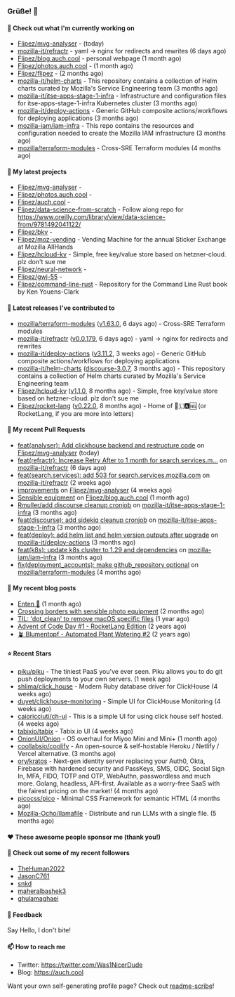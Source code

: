 ### Grüße! 👋

#### 👷 Check out what I'm currently working on

- [Flipez/mvg-analyser](https://github.com/Flipez/mvg-analyser) -  (today)
- [mozilla-it/refractr](https://github.com/mozilla-it/refractr) - yaml -&gt; nginx for redirects and rewrites (6 days ago)
- [Flipez/blog.auch.cool](https://github.com/Flipez/blog.auch.cool) - personal webpage (1 month ago)
- [Flipez/photos.auch.cool](https://github.com/Flipez/photos.auch.cool) -  (1 month ago)
- [Flipez/flipez](https://github.com/Flipez/flipez) -  (2 months ago)
- [mozilla-it/helm-charts](https://github.com/mozilla-it/helm-charts) - This repository contains a collection of Helm charts curated by Mozilla&#39;s Service Engineering team (3 months ago)
- [mozilla-it/itse-apps-stage-1-infra](https://github.com/mozilla-it/itse-apps-stage-1-infra) - Infrastructure and configuration files for itse-apps-stage-1-infra Kubernetes cluster (3 months ago)
- [mozilla-it/deploy-actions](https://github.com/mozilla-it/deploy-actions) - Generic GitHub composite actions/workflows for deploying applications (3 months ago)
- [mozilla-iam/iam-infra](https://github.com/mozilla-iam/iam-infra) - This repo contains the resources and configuration needed to create the Mozilla IAM infrastructure (3 months ago)
- [mozilla/terraform-modules](https://github.com/mozilla/terraform-modules) - Cross-SRE Terraform modules (4 months ago)

#### 🌱 My latest projects

- [Flipez/mvg-analyser](https://github.com/Flipez/mvg-analyser) - 
- [Flipez/photos.auch.cool](https://github.com/Flipez/photos.auch.cool) - 
- [Flipez/auch.cool](https://github.com/Flipez/auch.cool) - 
- [Flipez/data-science-from-scratch](https://github.com/Flipez/data-science-from-scratch) - Follow along repo for https://www.oreilly.com/library/view/data-science-from/9781492041122/
- [Flipez/bkv](https://github.com/Flipez/bkv) - 
- [Flipez/moz-vending](https://github.com/Flipez/moz-vending) - Vending Machine for the annual Sticker Exchange at Mozilla AllHands
- [Flipez/hcloud-kv](https://github.com/Flipez/hcloud-kv) - Simple, free key/value store based on hetzner-cloud. plz don&#39;t sue me
- [Flipez/neural-network](https://github.com/Flipez/neural-network) - 
- [Flipez/gwj-55](https://github.com/Flipez/gwj-55) - 
- [Flipez/command-line-rust](https://github.com/Flipez/command-line-rust) - Repository for the Command Line Rust book by Ken Youens-Clark


#### 🔭 Latest releases I've contributed to

- [mozilla/terraform-modules](https://github.com/mozilla/terraform-modules) ([v1.63.0](https://github.com/mozilla/terraform-modules/releases/tag/v1.63.0), 6 days ago) - Cross-SRE Terraform modules
- [mozilla-it/refractr](https://github.com/mozilla-it/refractr) ([v0.0.179](https://github.com/mozilla-it/refractr/releases/tag/v0.0.179), 6 days ago) - yaml -&gt; nginx for redirects and rewrites
- [mozilla-it/deploy-actions](https://github.com/mozilla-it/deploy-actions) ([v3.11.2](https://github.com/mozilla-it/deploy-actions/releases/tag/v3.11.2), 3 weeks ago) - Generic GitHub composite actions/workflows for deploying applications
- [mozilla-it/helm-charts](https://github.com/mozilla-it/helm-charts) ([discourse-3.0.7](https://github.com/mozilla-it/helm-charts/releases/tag/discourse-3.0.7), 3 months ago) - This repository contains a collection of Helm charts curated by Mozilla&#39;s Service Engineering team
- [Flipez/hcloud-kv](https://github.com/Flipez/hcloud-kv) ([v1.1.0](https://github.com/Flipez/hcloud-kv/releases/tag/v1.1.0), 8 months ago) - Simple, free key/value store based on hetzner-cloud. plz don&#39;t sue me
- [Flipez/rocket-lang](https://github.com/Flipez/rocket-lang) ([v0.22.0](https://github.com/Flipez/rocket-lang/releases/tag/v0.22.0), 8 months ago) - Home of 🚀🇱🅰🆖 (or RocketLang, if you are more into letters)

#### 🔨 My recent Pull Requests

- [feat(analyser): Add clickhouse backend and restructure code](https://github.com/Flipez/mvg-analyser/pull/2) on [Flipez/mvg-analyser](https://github.com/Flipez/mvg-analyser) (today)
- [feat(refractr): Increase Retry After to 1 month for search.services.m…](https://github.com/mozilla-it/refractr/pull/329) on [mozilla-it/refractr](https://github.com/mozilla-it/refractr) (6 days ago)
- [feat(search.services): add 503 for search.services.mozilla.com](https://github.com/mozilla-it/refractr/pull/326) on [mozilla-it/refractr](https://github.com/mozilla-it/refractr) (2 weeks ago)
- [improvements](https://github.com/Flipez/mvg-analyser/pull/1) on [Flipez/mvg-analyser](https://github.com/Flipez/mvg-analyser) (4 weeks ago)
- [Sensible equipment](https://github.com/Flipez/blog.auch.cool/pull/60) on [Flipez/blog.auch.cool](https://github.com/Flipez/blog.auch.cool) (1 month ago)
- [Rmuller/add discourse cleanup cronjob](https://github.com/mozilla-it/itse-apps-stage-1-infra/pull/134) on [mozilla-it/itse-apps-stage-1-infra](https://github.com/mozilla-it/itse-apps-stage-1-infra) (3 months ago)
- [feat(discourse): add sidekiq cleanup cronjob](https://github.com/mozilla-it/itse-apps-stage-1-infra/pull/133) on [mozilla-it/itse-apps-stage-1-infra](https://github.com/mozilla-it/itse-apps-stage-1-infra) (3 months ago)
- [feat(deploy): add helm list and helm version outputs after upgrade](https://github.com/mozilla-it/deploy-actions/pull/29) on [mozilla-it/deploy-actions](https://github.com/mozilla-it/deploy-actions) (3 months ago)
- [feat(k8s): update k8s cluster to 1.29 and dependencies](https://github.com/mozilla-iam/iam-infra/pull/321) on [mozilla-iam/iam-infra](https://github.com/mozilla-iam/iam-infra) (3 months ago)
- [fix(deployment_accounts): make github_repository optional](https://github.com/mozilla/terraform-modules/pull/152) on [mozilla/terraform-modules](https://github.com/mozilla/terraform-modules) (4 months ago)

#### 📜 My recent blog posts

- [Enten 🦆](https://auch.cool/enten/) (1 month ago)
- [Crossing borders with sensible photo equipment](https://auch.cool/posts/2024/sensible-equipment/) (2 months ago)
- [TIL: &#39;dot_clean&#39; to remove macOS specific files](https://auch.cool/posts/2023/til-dot-clean/) (1 year ago)
- [Advent of Code Day #1 - RocketLang Edition](https://auch.cool/posts/2022/aoc-day-1/) (2 years ago)
- [🪴 Blumentopf - Automated Plant Watering #2](https://auch.cool/posts/2022/blumentopf-2/) (2 years ago)

#### ⭐ Recent Stars

- [piku/piku](https://github.com/piku/piku) - The tiniest PaaS you&#39;ve ever seen. Piku allows you to do git push deployments to your own servers. (1 week ago)
- [shlima/click_house](https://github.com/shlima/click_house) - Modern Ruby database driver for ClickHouse (4 weeks ago)
- [duyet/clickhouse-monitoring](https://github.com/duyet/clickhouse-monitoring) - Simple UI for ClickHouse Monitoring (4 weeks ago)
- [caioricciuti/ch-ui](https://github.com/caioricciuti/ch-ui) - This is a simple UI for using click house self hosted. (4 weeks ago)
- [tabixio/tabix](https://github.com/tabixio/tabix) - Tabix.io UI (4 weeks ago)
- [OnionUI/Onion](https://github.com/OnionUI/Onion) - OS overhaul for Miyoo Mini and Mini&#43; (1 month ago)
- [coollabsio/coolify](https://github.com/coollabsio/coolify) - An open-source &amp; self-hostable Heroku / Netlify / Vercel alternative. (3 months ago)
- [ory/kratos](https://github.com/ory/kratos) - Next-gen identity server replacing your Auth0, Okta, Firebase with hardened security and PassKeys, SMS, OIDC, Social Sign In, MFA, FIDO, TOTP and OTP, WebAuthn, passwordless and much more. Golang, headless, API-first. Available as a worry-free SaaS with the fairest pricing on the market! (4 months ago)
- [picocss/pico](https://github.com/picocss/pico) - Minimal CSS Framework for semantic HTML (4 months ago)
- [Mozilla-Ocho/llamafile](https://github.com/Mozilla-Ocho/llamafile) - Distribute and run LLMs with a single file. (5 months ago)

#### ❤️ These awesome people sponsor me (thank you!)


#### 👯 Check out some of my recent followers

- [TheHuman2022](https://github.com/TheHuman2022)
- [JasonC761](https://github.com/JasonC761)
- [snkd](https://github.com/snkd)
- [maheralbashek3](https://github.com/maheralbashek3)
- [ghulamaghaei](https://github.com/ghulamaghaei)

#### 💬 Feedback

Say Hello, I don't bite!

#### 📫 How to reach me

- Twitter: https://twitter.com/Was1NicerDude
- Blog: https://auch.cool

Want your own self-generating profile page? Check out [readme-scribe](https://github.com/muesli/readme-scribe)!
